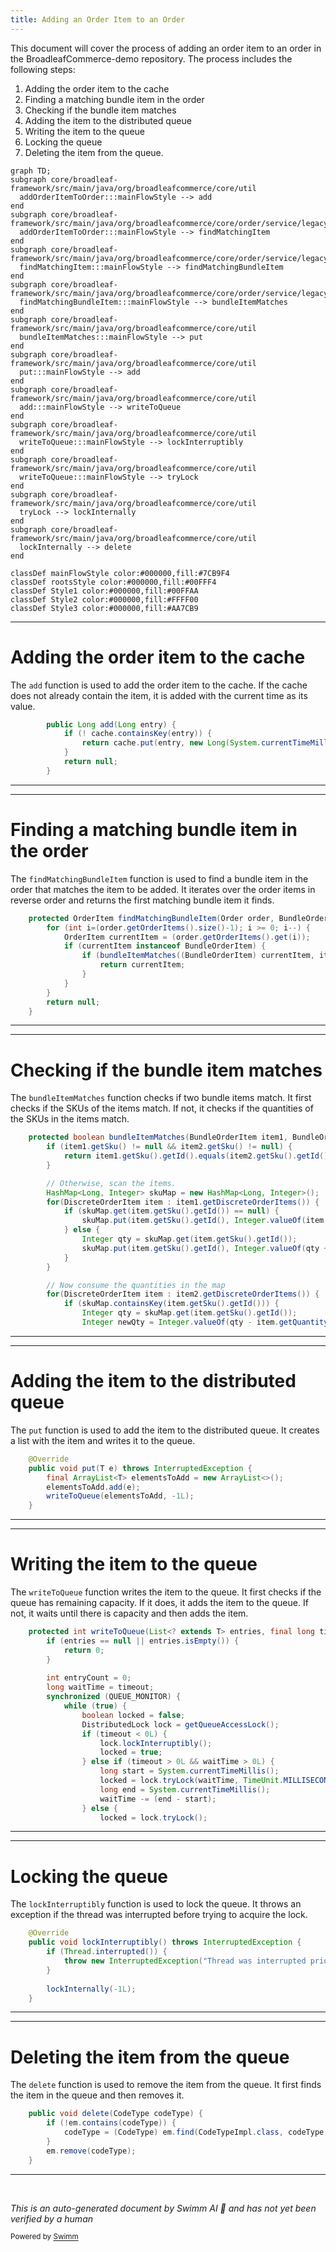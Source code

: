 ```yaml
---
title: Adding an Order Item to an Order
---
```

This document will cover the process of adding an order item to an order in the BroadleafCommerce-demo repository. The process includes the following steps:

1. Adding the order item to the cache
2. Finding a matching bundle item in the order
3. Checking if the bundle item matches
4. Adding the item to the distributed queue
5. Writing the item to the queue
6. Locking the queue
7. Deleting the item from the queue.

```mermaid
graph TD;
subgraph core/broadleaf-framework/src/main/java/org/broadleafcommerce/core/util
  addOrderItemToOrder:::mainFlowStyle --> add
end
subgraph core/broadleaf-framework/src/main/java/org/broadleafcommerce/core/order/service/legacy/LegacyOrderServiceImpl.java
  addOrderItemToOrder:::mainFlowStyle --> findMatchingItem
end
subgraph core/broadleaf-framework/src/main/java/org/broadleafcommerce/core/order/service/legacy/LegacyOrderServiceImpl.java
  findMatchingItem:::mainFlowStyle --> findMatchingBundleItem
end
subgraph core/broadleaf-framework/src/main/java/org/broadleafcommerce/core/order/service/legacy/LegacyOrderServiceImpl.java
  findMatchingBundleItem:::mainFlowStyle --> bundleItemMatches
end
subgraph core/broadleaf-framework/src/main/java/org/broadleafcommerce/core/util
  bundleItemMatches:::mainFlowStyle --> put
end
subgraph core/broadleaf-framework/src/main/java/org/broadleafcommerce/core/util
  put:::mainFlowStyle --> add
end
subgraph core/broadleaf-framework/src/main/java/org/broadleafcommerce/core/util
  add:::mainFlowStyle --> writeToQueue
end
subgraph core/broadleaf-framework/src/main/java/org/broadleafcommerce/core/util
  writeToQueue:::mainFlowStyle --> lockInterruptibly
end
subgraph core/broadleaf-framework/src/main/java/org/broadleafcommerce/core/util
  writeToQueue:::mainFlowStyle --> tryLock
end
subgraph core/broadleaf-framework/src/main/java/org/broadleafcommerce/core/util
  tryLock --> lockInternally
end
subgraph core/broadleaf-framework/src/main/java/org/broadleafcommerce/core/util
  lockInternally --> delete
end

classDef mainFlowStyle color:#000000,fill:#7CB9F4
classDef rootsStyle color:#000000,fill:#00FFF4
classDef Style1 color:#000000,fill:#00FFAA
classDef Style2 color:#000000,fill:#FFFF00
classDef Style3 color:#000000,fill:#AA7CB9
```

<SwmSnippet path="/core/broadleaf-framework/src/main/java/org/broadleafcommerce/core/util/service/ResourcePurgeServiceImpl.java" line="593">

---

# Adding the order item to the cache

The `add` function is used to add the order item to the cache. If the cache does not already contain the item, it is added with the current time as its value.

```java
        public Long add(Long entry) {
            if (! cache.containsKey(entry)) {
                return cache.put(entry, new Long(System.currentTimeMillis()));
            }
            return null;
        }
```

---

</SwmSnippet>

<SwmSnippet path="/core/broadleaf-framework/src/main/java/org/broadleafcommerce/core/order/service/legacy/LegacyOrderServiceImpl.java" line="473">

---

# Finding a matching bundle item in the order

The `findMatchingBundleItem` function is used to find a bundle item in the order that matches the item to be added. It iterates over the order items in reverse order and returns the first matching bundle item it finds.

```java
    protected OrderItem findMatchingBundleItem(Order order, BundleOrderItem itemToFind) {
        for (int i=(order.getOrderItems().size()-1); i >= 0; i--) {
            OrderItem currentItem = (order.getOrderItems().get(i));
            if (currentItem instanceof BundleOrderItem) {
                if (bundleItemMatches((BundleOrderItem) currentItem, itemToFind)) {
                    return currentItem;
                }
            }
        }
        return null;
    }
```

---

</SwmSnippet>

<SwmSnippet path="/core/broadleaf-framework/src/main/java/org/broadleafcommerce/core/order/service/legacy/LegacyOrderServiceImpl.java" line="437">

---

# Checking if the bundle item matches

The `bundleItemMatches` function checks if two bundle items match. It first checks if the SKUs of the items match. If not, it checks if the quantities of the SKUs in the items match.

```java
    protected boolean bundleItemMatches(BundleOrderItem item1, BundleOrderItem item2) {
        if (item1.getSku() != null && item2.getSku() != null) {
            return item1.getSku().getId().equals(item2.getSku().getId());
        }

        // Otherwise, scan the items.
        HashMap<Long, Integer> skuMap = new HashMap<Long, Integer>();
        for(DiscreteOrderItem item : item1.getDiscreteOrderItems()) {
            if (skuMap.get(item.getSku().getId()) == null) {
                skuMap.put(item.getSku().getId(), Integer.valueOf(item.getQuantity()));
            } else {
                Integer qty = skuMap.get(item.getSku().getId());
                skuMap.put(item.getSku().getId(), Integer.valueOf(qty + item.getQuantity()));
            }
        }

        // Now consume the quantities in the map
        for(DiscreteOrderItem item : item2.getDiscreteOrderItems()) {
            if (skuMap.containsKey(item.getSku().getId())) {
                Integer qty = skuMap.get(item.getSku().getId());
                Integer newQty = Integer.valueOf(qty - item.getQuantity());
```

---

</SwmSnippet>

<SwmSnippet path="/core/broadleaf-framework/src/main/java/org/broadleafcommerce/core/util/queue/ZookeeperDistributedQueue.java" line="393">

---

# Adding the item to the distributed queue

The `put` function is used to add the item to the distributed queue. It creates a list with the item and writes it to the queue.

```java
    @Override
    public void put(T e) throws InterruptedException {
        final ArrayList<T> elementsToAdd = new ArrayList<>();
        elementsToAdd.add(e);
        writeToQueue(elementsToAdd, -1L);
    }
```

---

</SwmSnippet>

<SwmSnippet path="/core/broadleaf-framework/src/main/java/org/broadleafcommerce/core/util/queue/ZookeeperDistributedQueue.java" line="503">

---

# Writing the item to the queue

The `writeToQueue` function writes the item to the queue. It first checks if the queue has remaining capacity. If it does, it adds the item to the queue. If not, it waits until there is capacity and then adds the item.

```java
    protected int writeToQueue(List<? extends T> entries, final long timeout) throws InterruptedException {
        if (entries == null || entries.isEmpty()) {
            return 0;
        }
        
        int entryCount = 0;
        long waitTime = timeout;
        synchronized (QUEUE_MONITOR) {
            while (true) {
                boolean locked = false;
                DistributedLock lock = getQueueAccessLock();
                if (timeout < 0L) {
                    lock.lockInterruptibly();
                    locked = true;
                } else if (timeout > 0L && waitTime > 0L) {
                    long start = System.currentTimeMillis();
                    locked = lock.tryLock(waitTime, TimeUnit.MILLISECONDS);
                    long end = System.currentTimeMillis();
                    waitTime -= (end - start);
                } else {
                    locked = lock.tryLock();
```

---

</SwmSnippet>

<SwmSnippet path="/core/broadleaf-framework/src/main/java/org/broadleafcommerce/core/util/lock/ReentrantDistributedZookeeperLock.java" line="335">

---

# Locking the queue

The `lockInterruptibly` function is used to lock the queue. It throws an exception if the thread was interrupted before trying to acquire the lock.

```java
    @Override
    public void lockInterruptibly() throws InterruptedException {
        if (Thread.interrupted()) {
            throw new InterruptedException("Thread was interrupted prior to trying to acquire the lock.");
        }
        
        lockInternally(-1L);
    }
```

---

</SwmSnippet>

<SwmSnippet path="/core/broadleaf-framework/src/main/java/org/broadleafcommerce/core/util/dao/CodeTypeDaoImpl.java" line="51">

---

# Deleting the item from the queue

The `delete` function is used to remove the item from the queue. It first finds the item in the queue and then removes it.

```java
    public void delete(CodeType codeType) {
        if (!em.contains(codeType)) {
            codeType = (CodeType) em.find(CodeTypeImpl.class, codeType.getId());
        }
        em.remove(codeType);
    }
```

---

</SwmSnippet>

&nbsp;

*This is an auto-generated document by Swimm AI 🌊 and has not yet been verified by a human*

<SwmMeta version="3.0.0" repo-id="Z2l0aHViJTNBJTNBQnJvYWRsZWFmQ29tbWVyY2UtZGVtbyUzQSUzQWdpbGFkbmF2b3Q=" repo-name="BroadleafCommerce-demo" doc-type="flows"><sup>Powered by [Swimm](/)</sup></SwmMeta>
